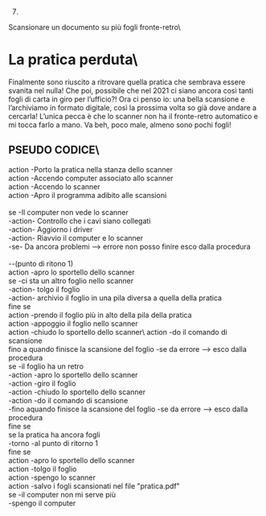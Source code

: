 7.
Scansionare un documento su più fogli fronte-retro\
# La pratica perduta\
Finalmente sono riuscito a ritrovare quella pratica che sembrava essere svanita nel nulla! Che poi, possibile che nel 2021 ci siano ancora così tanti fogli di carta in giro per l’ufficio?! Ora ci penso io: una bella scansione e l’archiviamo in formato digitale, così la prossima volta so già dove andare a cercarla! L’unica pecca è che lo scanner non ha il fronte-retro automatico e mi tocca farlo a mano. Va beh, poco male, almeno sono pochi fogli!


## PSEUDO CODICE\


action -Porto la pratica nella stanza dello scanner\
action -Accendo computer associato allo scanner\
action -Accendo lo scanner\
action -Apro il programma adibito alle scansioni\
\
se -Il computer non vede lo scanner\
    -action- Controllo che i cavi siano collegati\
    -action- Aggiorno i driver\
    -action- Riavvio il computer e lo scanner\
    -se- Da ancora problemi --> errore non posso finire esco dalla procedura\
\
--(punto di ritono 1)\
action -apro lo sportello dello scanner\
se -ci sta un altro foglio nello scanner\
    -action- tolgo il foglio\
    -action- archivio il foglio in una pila diversa a quella della pratica\
fine se\
action -prendo il foglio più in alto della pila della pratica\
action -appoggio il foglio nello scanner\
action -chiudo lo sportello dello scanner\ 
action -do il comando di scansione\
fino a quando finisce la scansione del foglio -se da errore --> esco dalla procedura\
se -il foglio ha un retro\
    -action -apro lo sportello dello scanner\
    -action -giro il foglio\
    -action -chiudo lo sportello dello scanner\
    -action -do il comando di scansione\
    -fino aquando finisce la scansione del foglio -se da errore --> esco dalla procedura\
fine se\
se la pratica ha ancora fogli\
    -torno -al punto di ritorno 1\
fine se\
action -apro lo sportello dello scanner\
action -tolgo il foglio\
action -spengo lo scanner\
action -salvo i fogli scansionati nel file "pratica.pdf"\
se -il computer non mi serve più\
    -spengo il computer

